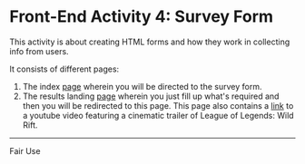 # Front-End Activity 4: Survey Form

This activity is about creating HTML forms and how they work in collecting info from users.

It consists of different pages:

1. The index [page](https://patricklsamson.github.io/batch8-activities/a4-survey-form/index.html) wherein you will be directed to the survey form.
1. The results landing [page](https://patricklsamson.github.io/batch8-activities/a4-survey-form/results.html) wherein you just fill up what's required and then you will be redirected to this page. This page also contains a [link](https://www.youtube.com/watch?v=TFzkbos0oeo) to a youtube video featuring a cinematic trailer of League of Legends: Wild Rift.

---

Fair Use
